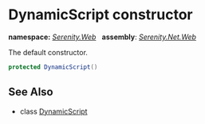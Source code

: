 # DynamicScript constructor
**namespace:** *[Serenity.Web](../../README.md#serenity.web-namespace)*   **assembly**: *[Serenity.Net.Web](../../README.md)*

The default constructor.

```csharp
protected DynamicScript()
```

## See Also

* class [DynamicScript](../DynamicScript.md)